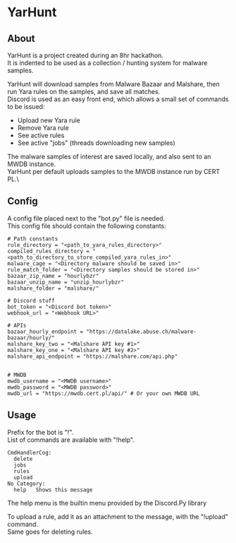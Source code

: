 # YarHunt

## About
YarHunt is a project created during an 8hr hackathon.\
It is indented to be used as a collection / hunting system for malware samples.

YarHunt will download samples from Malware Bazaar and Malshare, then run Yara rules on the samples, and save all matches.\
Discord is used as an easy front end, which allows a small set of commands to be issued:
- Upload new Yara rule
- Remove Yara rule
- See active rules
- See active "jobs" (threads downloading new samples)

The malware samples of interest are saved locally, and also sent to an MWDB instance.\
YarHunt per default uploads samples to the MWDB instance run by CERT PL.\



## Config
A config file placed next to the "bot.py" file is needed.\
This config file should contain the following constants:
```
# Path constants
rule_directory = "<path_to_yara_rules_directory>"
compiled_rules_directory = "<path_to_directory_to_store_compiled_yara_rules_in>"
malware_cage = "<Directory malware should be saved in>"
rule_match_folder = "<Directory samples should be stored in>"
bazaar_zip_name = "hourlybzr"
bazaar_unzip_name = "unzip_hourlybzr"
malshare_folder = "malshare/"

# Discord stuff
bot_token = "<Discord bot token>"
webhook_url = "<Webhook URL>"

# APIs 
bazaar_hourly_endpoint = "https://datalake.abuse.ch/malware-bazaar/hourly/"
malshare_key_two = "<Malshare API key #1>"
malshare_key_one = "<Malshare API key #2>"
malshare_api_endpoint = "https://malshare.com/api.php"


# MWDB 
mwdb_username = "<MWDB username>"
mwdb_password = "<MWDB password>"
mwdb_url = "https://mwdb.cert.pl/api/" # Or your own MWDB URL 
```
## Usage
Prefix for the bot is "!".\
List of commands are available with "!help".

```
CmdHandlerCog:
  delete 
  jobs   
  rules  
  upload 
​No Category:
  help   Shows this message
```
The help menu is the builtin menu provided by the Discord.Py library

To upload a rule, add it as an attachment to the message, with the "!upload" command.\
Same goes for deleting rules.